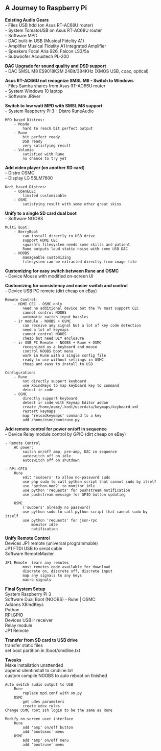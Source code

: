 A Journey to Raspberry Pi
---

**Existing Audio Gears**  
	- Files		USB hdd (on Asus RT-AC68U router)  
	- System		TomatoUSB on Asus RT-AC68U router  
	- Software	MPD  
	- DAC		built-in USB (Musical Fidelity A1)  
	- Amplifier	Musical Fidelity A1 Integrated Amplifier  
	- Speakers	Focal Aria 926, Falcon LS3/5a  
	- Subwoofer	Acoustech PL-200  
	
**DAC Upgrade for sound quality and DSD support**  
	- DAC		SMSL M8 ES9018K2M 24Bit/384KHz (XMOS USB, coax, optical)  
	
**Asus RT-AC66U not recognize SMSL M8 - Switch to Windows**  
	- Files		Samba shares from Asus RT-AC66U router  
	- System	Windows 10 laptop  
	- Software	JRiver  
	
**Switch to low watt MPD with SMSL M8 support**  
	- System	Raspberry Pi 3
	- Distro	RuneAudio  
	
	MPD based Distros:  
		- Moode  
			hard to reach bit perfect output  
		- Rune  
			bit perfect ready  
			DSD ready  
			very satisfying result  
		- Volumio  
			satisfied with Rune  
			no chance to try yet  
			
**Add video player (on another SD card)**  
	- Distro	OSMC  
	- Display	LG 55LM7600  
	
	Kodi based Distros:  
		- OpenELEC  
			limited customizable  
		- OSMC  
			satisfying result with some other great skins  
			
**Unify to a single SD card dual boot**  
	- Software	NOOBS
	
	Multi Boot:  
		- BerryBoot  
			can install directly to USB drive  
			support HDMI CEC  
			squashfs filesystem needs some skills and patient  
			Rune outputs loud static noise with some USB DAC  
		- NOOBS  
			manageable customizing  
			filesystem can be extracted directly from image file  
		
**Customizing for easy switch between Rune and OSMC**  
	- Device	Mouse with modified on-screen UI  
	
**Customizing for consistency and easier switch and control**  
	- Device	USB PC remote (dirt cheap on eBay)  
	
	Remote Control:  
		- HDMI CEC - OSMC only  
			need no additional device but the TV must support CEC  
			cannot control NOOBS  
			automatic switch input hassles  
		- ir module - NOOBS + OSMC  
			can receive any signal but a lot of key code detection  
			need a lot of keymaps  
			cannot control NOOBS  
			cheap but need DIY enclosure  
		- ir USB PC Remote - NOOBS + Rune + OSMC  
			recognized as a keyboard and mouse  
			control NOOBS boot menu  
			work in Rune with a single config file  
			ready to use without settings in OSMC  
			cheap and easy to install to USB  
		
	Configuration:  
		- Rune  
			not directly support keyboard  
			use XbindKeys to map keyboard key to command  
			detect ir code  
		- OSMC  
			directly support keyboard  
			detect ir code with Keymap Editor addon  
			create /home/osmc/.kodi/userdata/keymaps/keyboard.xml  
			restart keymaps  
			map 'reloadkeymaps' command to a key  
			add /home/osmc/bootrune.py  
	
**Add remote control for power on/off in sequence**  
	- Device	Relay module control by GPIO (dirt cheap on eBay)  
	
	- Remote Control  
		AC power:  
			switch on/off amp, pre-amp, DAC in sequence  
			autoswitch off on idle  
			autoswitch off on shutdown  
		
	- RPi.GPIO  
		Rune  
			edit 'sudoers' to allow no-password sudo  
			use php sudo to call python script that cannot sudo by itself  
			use 'python-mod2' to monitor idle  
			use python 'requests' for pushstream notification  
			use pushstream message for GPIO button updating  

		OSMC
			('sudoers' already no password)
			use python sudo to call python script that cannot sudo by itself
			use python 'requests' for json-rpc
				monitor idle
				notification
	
**Unify Remote Control**  
	Devices		JP1 remote (universal programmable)  
			JP1 FTDI USB to serial cable  
	Software	RemoteMaster  
	
	JP1 Remote	learn any remotes  
			most remotes code available for download  
			discrete on, discrete off, discrete input  
			map any signals to any keys  
			macro signals  
		
**Final System Setup**  
	System		Raspberry Pi 3  
	Software	Dual Boot (NOOBS) - Rune | OSMC  
	Addons		XBindKeys  
			Python  
			RPi.GPIO  
	Devices		USB ir receiver  
			Relay module  
			JP1 Remote  
				
**Transfer from SD card to USB drive**  
	transfer static files  
	set boot partition in /boot/cmdline.txt  
			
**Tweaks**  
	Make installation unattended  
		append silentinstall to cmdline.txt  
		custom compile NOOBS to auto reboot on finished  
		
	Auto switch audio output to USB  
		Rune  
			replace mpd.conf with on.py  
		OSMC  
			get udev parameters  
			create udev rules  
	Change OSMC root ssh login to be the same as Rune  

	Modify on-screen user interface  
		Rune  
			add 'amp' on/off button  
			add 'bootosmc' menu  
		OSMC  
			add 'amp' on/off menu  
			add 'bootrune' menu  
